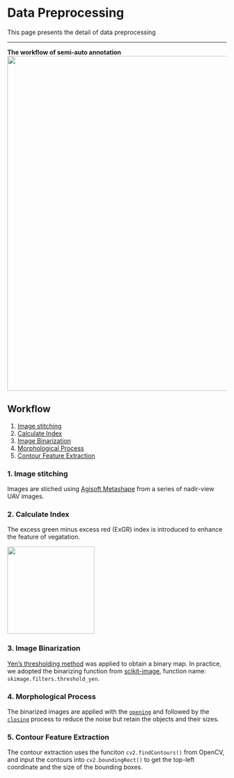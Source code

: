 # Data Preprocessing
This page presents the detail of data preprocessing  

---

**The workflow of semi-auto annotation**
<img src="https://raw.githubusercontent.com/aipal-nchu/RiceShootCounting/main/images/Preprocessing-2.png" width="768">



## Workflow
  1. [Image stitching](#1-image-stitching)
  2. [Calculate Index](#2-calculate-index)
  3. [Image Binarization](#3-image-binarization)
  4. [Morphological Process](#4-morphological-process)
  5. [Contour Feature Extraction](#5-contour-feature-extraction)  

### 1. Image stitching
Images are stiched using [Agisoft Metashape](https://www.agisoft.com/) from a series of nadir-view UAV images.  

### 2. Calculate Index  
The excess green minus excess red (ExGR) index is introduced to enhance the feature of vegatation.  

<img src="https://latex.codecogs.com/svg.latex?ExGR%20=%203\times%20G-2.4\times%20R-G" width="200">  

### 3. Image Binarization
[Yen’s thresholding method](https://dx.doi.org/10.1109/83.366472) was applied to obtain a binary map. In practice, we adopted the binarizing function from [scikit-image](https://scikit-image.org/docs/dev/api/skimage.filters.html?highlight=otsu#skimage.filters.threshold_yen), function name: `skimage.filters.threshold_yen`.

### 4. Morphological Process
The binarized images are applied with the [`opening`](https://scikit-image.org/docs/dev/api/skimage.morphology.html#skimage.morphology.opening) and followed by the [`closing`](https://scikit-image.org/docs/dev/api/skimage.morphology.html#skimage.morphology.closing) process to reduce the noise but retain the objects and their sizes. 

### 5. Contour Feature Extraction
The contour extraction uses the funciton `cv2.findContours()` from OpenCV, and input the contours into `cv2.boundingRect()` to get the top-left coordinate and the size of the bounding boxes.

